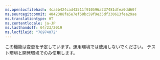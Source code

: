 ```yaml
---
ms.openlocfilehash: 4ca5b424cad43511f910596a237481dfea0dd60f
ms.sourcegitcommit: 4042388fa5e7ef50bc59f9e35df330613fea29ae
ms.translationtype: HT
ms.contentlocale: ja-JP
ms.lasthandoff: 04/23/2019
ms.locfileid: "76974072"
---
```

この機能は変更を予定しています。運用環境では使用しないでください。 テスト環境と開発環境でのみ使用します。